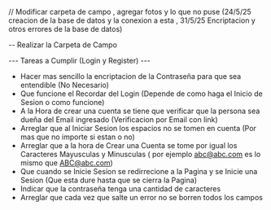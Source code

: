 
// Modificar carpeta de campo , agregar fotos y lo que no puse (24/5/25 creacion de la base de datos y la conexion a esta , 31/5/25 Encriptacion y otros errores de la base de datos)

-- Realizar la Carpeta de Campo

--- Tareas a Cumplir (Login y Register) ---
- Hacer mas sencillo la encriptacion de la Contraseña para que sea entendible (No Necesario)
- Que funcione el Recordar del Login (Depende de como haga el Inicio de Sesion o como funcione)
- A la Hora de crear una cuenta se tiene que verificar que la persona sea dueña del Email ingresado (Verificacion por Email con link)
- Arreglar que al Iniciar Sesion los espacios no se tomen en cuenta (Por mas que no importe si estan o no)
- Arreglar que a la hora de Crear una Cuenta se tome por igual los Caracteres Mayusculas y Minusculas  ( por ejemplo abc@abc.com es lo mismo que ABC@abc.com)
- Que cuando se Inicie Sesion se redirrecione a la Pagina y se Inicie una Sesion (Que esta dure hasta que se cierra la Pagina)
- Indicar que la contraseña tenga una cantidad de caracteres
- Arreglar que cada vez que salte un error no se borren todos los campos